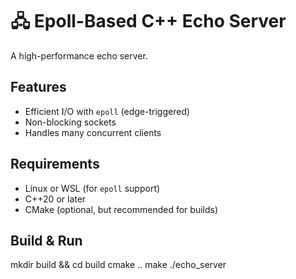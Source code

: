 # 🖧 Epoll-Based C++ Echo Server

A high-performance echo server.

## Features

-  Efficient I/O with `epoll` (edge-triggered)
-  Non-blocking sockets
-  Handles many concurrent clients

## Requirements

- Linux or WSL (for `epoll` support)
- C++20 or later
- CMake (optional, but recommended for builds)

## Build & Run

mkdir build && cd build
cmake ..
make
./echo_server

